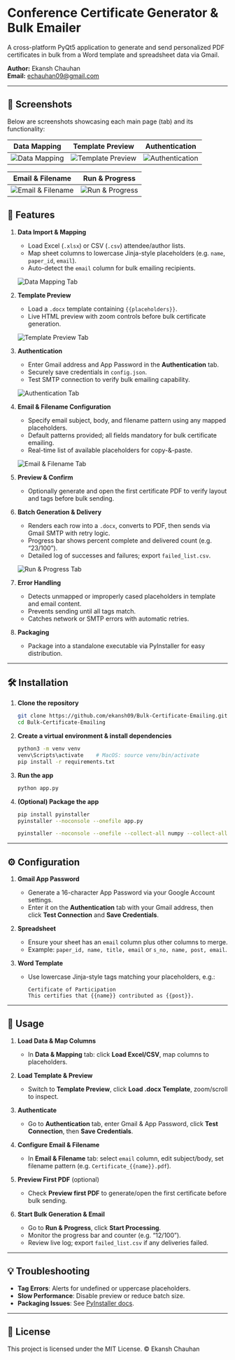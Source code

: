 # Conference Certificate Generator & Bulk Emailer

A cross-platform PyQt5 application to generate and send personalized PDF certificates in bulk from a Word template and spreadsheet data via Gmail.

**Author:** Ekansh Chauhan  
**Email:** echauhan09@gmail.com

---

## 📸 Screenshots

Below are screenshots showcasing each main page (tab) and its functionality:

| Data Mapping                    | Template Preview                    | Authentication                    |
| ------------------------------- | ----------------------------------- | --------------------------------- |
| ![Data Mapping](./images/1.png) | ![Template Preview](./images/2.png) | ![Authentication](./images/3.png) |

| Email & Filename                    | Run & Progress                    |
| ----------------------------------- | --------------------------------- |
| ![Email & Filename](./images/4.png) | ![Run & Progress](./images/5.png) |


## 🚀 Features

1. **Data Import & Mapping**

   * Load Excel (`.xlsx`) or CSV (`.csv`) attendee/author lists.
   * Map sheet columns to lowercase Jinja-style placeholders (e.g. `name`, `paper_id`, `email`).
   * Auto-detect the `email` column for bulk emailing recipients.

   ![Data Mapping Tab](./images/1.png)


2. **Template Preview**

   * Load a `.docx` template containing `{{placeholders}}`.
   * Live HTML preview with zoom controls before bulk certificate generation.

   ![Template Preview Tab](./images/2.png)

3. **Authentication**

   * Enter Gmail address and App Password in the **Authentication** tab.
   * Securely save credentials in `config.json`.
   * Test SMTP connection to verify bulk emailing capability.

   ![Authentication Tab](./images/3.png)


4. **Email & Filename Configuration**

   * Specify email subject, body, and filename pattern using any mapped placeholders.
   * Default patterns provided; all fields mandatory for bulk certificate emailing.
   * Real-time list of available placeholders for copy-&-paste.

   ![Email & Filename Tab](./images/4.png)

5. **Preview & Confirm**

   * Optionally generate and open the first certificate PDF to verify layout and tags before bulk sending.

6. **Batch Generation & Delivery**

   * Renders each row into a `.docx`, converts to PDF, then sends via Gmail SMTP with retry logic.
   * Progress bar shows percent complete and delivered count (e.g. “23/100”).
   * Detailed log of successes and failures; export `failed_list.csv`.

   ![Run & Progress Tab](./images/5.png)

7. **Error Handling**

   * Detects unmapped or improperly cased placeholders in template and email content.
   * Prevents sending until all tags match.
   * Catches network or SMTP errors with automatic retries.

8. **Packaging**

   * Package into a standalone executable via PyInstaller for easy distribution.

---

## 🛠️ Installation

1. **Clone the repository**

   ```bash
   git clone https://github.com/ekansh09/Bulk-Certificate-Emailing.git
   cd Bulk-Certificate-Emailing
   ```

2. **Create a virtual environment & install dependencies**

   ```bash
   python3 -m venv venv
   venv\Scripts\activate    # MacOS: source venv/bin/activate
   pip install -r requirements.txt
   ```

3. **Run the app**

   ```bash
   python app.py
   ```


4. **(Optional) Package the app**

   ```bash
   pip install pyinstaller
   pyinstaller --noconsole --onefile app.py

   ```
   ```bash
   pyinstaller --noconsole --onefile --collect-all numpy --collect-all pandas app.py
   ```

---

## ⚙️ Configuration

1. **Gmail App Password**

   * Generate a 16-character App Password via your Google Account settings.
   * Enter it on the **Authentication** tab with your Gmail address, then click **Test Connection** and **Save Credentials**.

2. **Spreadsheet**

   * Ensure your sheet has an `email` column plus other columns to merge.
   * Example: `paper_id, name, title, email` or `s_no, name, post, email`.

3. **Word Template**

   * Use lowercase Jinja-style tags matching your placeholders, e.g.:

     ```text
     Certificate of Participation
     This certifies that {{name}} contributed as {{post}}.
     ```

---

## 🚀 Usage

1. **Load Data & Map Columns**

   * In **Data & Mapping** tab: click **Load Excel/CSV**, map columns to placeholders.

2. **Load Template & Preview**

   * Switch to **Template Preview**, click **Load .docx Template**, zoom/scroll to inspect.

3. **Authenticate**

   * Go to **Authentication** tab, enter Gmail & App Password, click **Test Connection**, then **Save Credentials**.

4. **Configure Email & Filename**

   * In **Email & Filename** tab: select `email` column, edit subject/body, set filename pattern (e.g. `Certificate_{{name}}.pdf`).

5. **Preview First PDF** (optional)

   * Check **Preview first PDF** to generate/open the first certificate before bulk sending.

6. **Start Bulk Generation & Email**

   * Go to **Run & Progress**, click **Start Processing**.
   * Monitor the progress bar and counter (e.g. “12/100”).
   * Review live log; export `failed_list.csv` if any deliveries failed.

---

## 💡 Troubleshooting

* **Tag Errors**: Alerts for undefined or uppercase placeholders.
* **Slow Performance**: Disable preview or reduce batch size.
* **Packaging Issues**: See [PyInstaller docs](https://pyinstaller.org).

---

## 📄 License

This project is licensed under the MIT License.
© Ekansh Chauhan